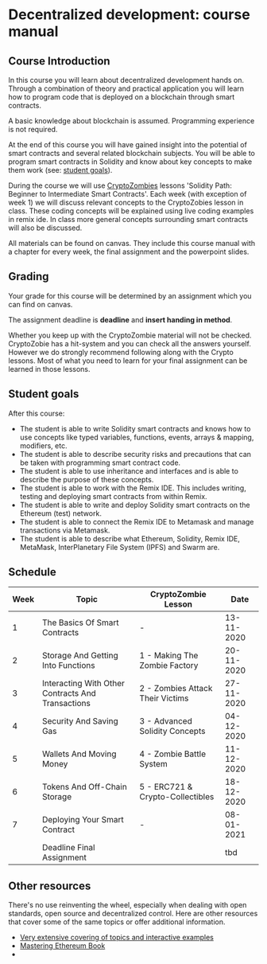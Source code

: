 # Decentralized development: course manual

## Course Introduction

In this course you will learn about decentralized development hands on. Through a combination of theory and practical application you will learn how to program code that is deployed on a blockchain through smart contracts.

A basic knowledge about blockchain is assumed. Programming experience is not required.

At the end of this course you will have gained insight into the potential of smart contracts and several related blockchain subjects. You will be able to program smart contracts in Solidity and know about key concepts to make them work (see: [student goals](#student-goals)).

During the course we will use [CryptoZombies](https://cryptozombies.io/en/solidity) lessons 'Solidity Path: Beginner to Intermediate Smart Contracts'. Each week (with exception of week 1) we will discuss relevant concepts to the CryptoZobies lesson in class. These coding concepts will be explained using live coding examples in remix ide. In class more general concepts surrounding smart contracts will also be discussed.

All materials can be found on canvas. They include this course manual with a chapter for every week, the final assignment and the powerpoint slides.

## Grading

Your grade for this course will be determined by an assignment which you can find on canvas.

The assignment deadline is **deadline** and **insert handing in method**.

Whether you keep up with the CryptoZombie material will not be checked. CryptoZobie has a hit-system and you can check all the answers yourself. However we do strongly recommend following along with the Crypto lessons. Most of what you need to learn for your final assignment can be learned in those lessons.

## Student goals

After this course:

- The student is able to write Solidity smart contracts and knows how to use concepts like typed variables, functions, events, arrays & mapping, modifiers, etc.
- The student is able to describe security risks and precautions that can be taken with programming smart contract code.
- The student is able to use inheritance and interfaces and is able to describe the purpose of these concepts.
- The student is able to work with the Remix IDE. This includes writing, testing and deploying smart contracts from within Remix.
- The student is able to write and deploy Solidity smart contracts on the Ethereum (test) network.
- The student is able to connect the Remix IDE to Metamask and manage transactions via Metamask.
- The student is able to describe what Ethereum, Solidity, Remix IDE, MetaMask, InterPlanetary File System (IPFS) and Swarm are.

## Schedule

| Week | Topic                                             | CryptoZombie Lesson              | Date       |
| ---- | ------------------------------------------------- | -------------------------------- | ---------- |
| 1    | The Basics Of Smart Contracts                     | -                                | 13-11-2020 |
| 2    | Storage And Getting Into Functions                | 1 - Making The Zombie Factory    | 20-11-2020 |
| 3    | Interacting With Other Contracts And Transactions | 2 - Zombies Attack Their Victims | 27-11-2020 |
| 4    | Security And Saving Gas                           | 3 - Advanced Solidity Concepts   | 04-12-2020 |
| 5    | Wallets And Moving Money                          | 4 - Zombie Battle System         | 11-12-2020 |
| 6    | Tokens And Off-Chain Storage                      | 5 - ERC721 & Crypto-Collectibles | 18-12-2020 |
| 7    | Deploying Your Smart Contract                     | -                                | 08-01-2021 |
|      | Deadline Final Assignment                         |                                  | tbd        |

## Other resources

There's no use reinventing the wheel, especially when dealing with open standards, open source and decentralized control. Here are other resources that cover some of the same topics or offer additional information.

- [Very extensive covering of topics and interactive examples](http://web3examples.com/ethereum/)
- [Mastering Ethereum Book](https://github.com/ethereumbook/ethereumbook)
-
